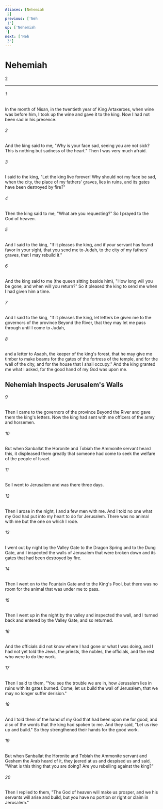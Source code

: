 ```yaml
---
Aliases: [Nehemiah 2]
previous: ['Neh 1']
up: ['Nehemiah']
next: ['Neh 3']
---
```

# Nehemiah 2

***
 

###### 1 
In the month of Nisan, in the twentieth year of King Artaxerxes, when wine was before him, I took up the wine and gave it to the king. Now I had not been sad in his presence.  

###### 2 
And the king said to me, "Why is your face sad, seeing you are not sick? This is nothing but sadness of the heart." Then I was very much afraid.  

###### 3 
I said to the king, "Let the king live forever! Why should not my face be sad, when the city, the place of my fathers' graves, lies in ruins, and its gates have been destroyed by fire?"  

###### 4 
Then the king said to me, "What are you requesting?" So I prayed to the God of heaven.  

###### 5 
And I said to the king, "If it pleases the king, and if your servant has found favor in your sight, that you send me to Judah, to the city of my fathers' graves, that I may rebuild it."  

###### 6 
And the king said to me (the queen sitting beside him), "How long will you be gone, and when will you return?" So it pleased the king to send me when I had given him a time.  

###### 7 
And I said to the king, "If it pleases the king, let letters be given me to the governors of the province Beyond the River, that they may let me pass through until I come to Judah,  

###### 8 
and a letter to Asaph, the keeper of the king's forest, that he may give me timber to make beams for the gates of the fortress of the temple, and for the wall of the city, and for the house that I shall occupy." And the king granted me what I asked, for the good hand of my God was upon me.  ## Nehemiah Inspects Jerusalem's Walls  

###### 9 
Then I came to the governors of the province Beyond the River and gave them the king's letters. Now the king had sent with me officers of the army and horsemen.  

###### 10 
But when Sanballat the Horonite and Tobiah the Ammonite servant heard this, it displeased them greatly that someone had come to seek the welfare of the people of Israel.  

###### 11 
So I went to Jerusalem and was there three days.  

###### 12 
Then I arose in the night, I and a few men with me. And I told no one what my God had put into my heart to do for Jerusalem. There was no animal with me but the one on which I rode.  

###### 13 
I went out by night by the Valley Gate to the Dragon Spring and to the Dung Gate, and I inspected the walls of Jerusalem that were broken down and its gates that had been destroyed by fire.  

###### 14 
Then I went on to the Fountain Gate and to the King's Pool, but there was no room for the animal that was under me to pass.  

###### 15 
Then I went up in the night by the valley and inspected the wall, and I turned back and entered by the Valley Gate, and so returned.  

###### 16 
And the officials did not know where I had gone or what I was doing, and I had not yet told the Jews, the priests, the nobles, the officials, and the rest who were to do the work.  

###### 17 
Then I said to them, "You see the trouble we are in, how Jerusalem lies in ruins with its gates burned. Come, let us build the wall of Jerusalem, that we may no longer suffer derision."  

###### 18 
And I told them of the hand of my God that had been upon me for good, and also of the words that the king had spoken to me. And they said, "Let us rise up and build." So they strengthened their hands for the good work.  

###### 19 
But when Sanballat the Horonite and Tobiah the Ammonite servant and Geshem the Arab heard of it, they jeered at us and despised us and said, "What is this thing that you are doing? Are you rebelling against the king?"  

###### 20 
Then I replied to them, "The God of heaven will make us prosper, and we his servants will arise and build, but you have no portion or right or claim in Jerusalem."
